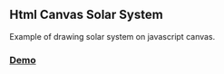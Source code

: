 ## Html Canvas Solar System

Example of drawing solar system on javascript canvas.

### [Demo](https://pck-solarsytem.web.app/)
